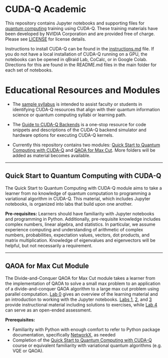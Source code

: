 # CUDA-Q Academic 


This repository contains Jupyter notebooks and supporting files for [quantum computing](https://www.nvidia.com/en-us/solutions/quantum-computing/) training using CUDA-Q.  These training materials have been developed by NVIDIA Corporation and are provided free of charge. Please see [LICENSE](LICENSE) for license details.

Instructions to install CUDA-Q can be found in the [instructions.md](instructions.md) file. If you do not have a local installation of CUDA-Q running on a GPU, the notebooks can be opened in qBraid Lab, CoCalc, or in Google Colab.  Directions for this are found in the README.md files in the main folder for each set of notebooks. 


# Educational Resources and Modules
* The [sample syllabus](Sample-Syllabus.md) is intended to assist faculty or students in identifying CUDA-Q resources that align with their quantum information science or quantum computing syllabi or learning path.

* The [Guide to CUDA-Q Backends](Guide-to-cuda-q-backends.ipynb) is a one-stop resource for code snippets and descriptions of the CUDA-Q backend simulator and hardware options for executing CUDA-Q kernels.

* Currently this repository contains two modules: [Quick Start to Quantum Computing with CUDA-Q](https://github.com/NVIDIA/cuda-q-academic/tree/main/quick-start-to-quantum) and [QAOA for Max Cut](https://github.com/NVIDIA/cuda-q-academic/tree/main/qaoa-for-max-cut). More folders will be added as material becomes available.

---
## Quick Start to Quantum Computing with CUDA-Q
The Quick Start to Quantum Computing with CUDA-Q module aims to take a learner from no knowledge of quantum computation to programming a variational algorithm in CUDA-Q. This material, which includes Jupyter notebooks, is organized into labs that build upon one another. 

**Pre-requisites:** Learners should have familiarity with Jupyter notebooks and programming in Python.  Additionally, pre-requisite knowledge includes complex numbers, linear algebra, and statistics. In particular, we assume experience computing and understanding of arithmetic of complex numbers, probabilities, expectation values, vectors, dot products, and matrix multiplication. Knowledge of eigenvalues and eigenvectors will be helpful, but not necessarily a requirement.   

---
## QAOA for Max Cut Module
The Divide-and-Conquer QAOA for Max Cut module takes a learner from the implementation of QAOA to solve a small max problem
to an application of a divide-and-conquer QAOA algorithm to a large max cut problem using parallel computation. [Lab 0](qaoa-for-max-cut/00_StartHere.ipynb) gives an overview of the learning material and an introduction to working with the Jupyter notebooks. [Labs 1](qaoa-for-max-cut/01_Max-Cut-with-QAOA.ipynb), [2](qaoa-for-max-cut/02_One_level_divide_and_conquer_QAOA.ipynb), and [3](qaoa-for-max-cut/03_Recursive-divide-and-conquer.ipynb) provide instructional material including solutions to exercises, while [Lab 4](qaoa-for-max-cut/04_Assessment.ipynb) can serve as an open-ended assessment.

**Prerequisites:**
* Familiarity with Python with enough comfort to refer to Python package documentation, specifically [NetworkX](https://networkx.org/documentation/stable/tutorial.html), as needed
* Completion of the [Quick Start to Quantum Computing with CUDA-Q](https://github.com/NVIDIA/cuda-q-academic/tree/main/quick-start-to-quantum) course or equivalent familiarity with variational quantum algorithms (e.g. VQE or QAOA). 


